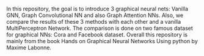 In this repository, the goal is to introduce 3 graphical neural nets: Vanilla GNN, Graph Convolutional NN and also Graph Attention NNs. Also, we compare the results of these 3 methods with each other and a vanilla MultiPerceptron Network. The comparison is done on two famous dataset for graphical NNs: Cora and Facebook dataset.
Overall this repository is mainly from the book Hands on Graphical Neural Networks Using python by Maxime Labonne.
